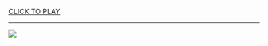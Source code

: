 
<a href="https://premium76.site?title=cool_math_unblocked_games&ref=13M">CLICK TO PLAY</a></h3>
<hr>

<a href="https://premium76.site?title=cool_math_unblocked_games&ref=13M"><img src="https://clearcache.store/games.png"></a>


